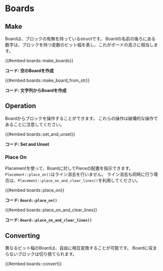 # Boards

## Make

Boardは、ブロックの有無を持っているstructです。
Boardの名前の後ろにある数字は、ブロックを持つ変数のビット幅を表し、これがボードの高さに相当します。

{{#embed boards::make_boards}}

**<span class="caption">コード: 空のBoardを作成</span>**

{{#embed boards::make_board_from_str}}

**<span class="caption">コード: 文字列からBoardを作成</span>**

## Operation

Boardからブロックを操作することができます。
これらの操作は破壊的な操作であることに注意してください。

{{#embed boards::set_and_unset}}

**<span class="caption">コード: Set and Unset</span>**

### Place On

Placementを使って、Boardに対してPieceの配置を指示できます。
`Placement::place_on()`はライン消去を行いません。
ライン消去も同時に行う場合は、`Placement::place_on_and_clear_lines()`を利用してください。

{{#embed boards::place_on}}

**<span class="caption">コード: `Board::place_on()`</span>**

{{#embed boards::place_on_and_clear_lines}}

**<span class="caption">コード: `Board::place_on_and_clear_lines()`</span>**

## Converting

異なるビット幅のBoardは、自由に相互変換することが可能です。
Boardに収まらないブロックは切り捨てられます。

{{#embed boards::convert}}
